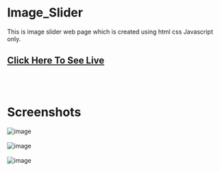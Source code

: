 # Image_Slider
This is image slider web page which is created using html css Javascript only.
## [Click Here To See Live](https://munnakumar27.github.io/Image_Slider/)
<br/><br/>
# Screenshots 
![image](https://user-images.githubusercontent.com/96313339/175221142-104444f3-bca4-4cd2-9e8d-74470f7ee987.png)
<br/><br/>
![image](https://user-images.githubusercontent.com/96313339/171632419-1146dc65-4302-489f-84f0-098b50c57bb7.png)
<br/><br/>
![image](https://user-images.githubusercontent.com/96313339/171632833-b5ddfc26-9fae-4a5a-b4e1-62d8504e659c.png)


